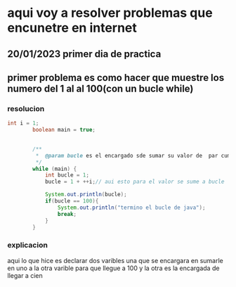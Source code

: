 # aqui voy a resolver problemas que encunetre en internet

## 20/01/2023 primer dia de practica

## primer problema es como hacer que muestre los numero del 1 al al 100(con un bucle while)

### resolucion 
```java
int i = 1;
        boolean main = true;
        

        /**
         *  @param bucle es el encargado sde sumar su valor de  par cumplir la condicion 
         */
        while (main) {
            int bucle = 1;
            bucle = 1 + ++i;// aui esto para el valor se sume a bucle

            System.out.println(bucle);
            if(bucle == 100){
                System.out.println("termino el bucle de java");
                break;
            }
        }
```
### explicacion
aqui lo que hice es declarar dos varibles una que se encargara en sumarle en uno a la otra varible para que llegue a 100 y la otra es la encargada de llegar a cien 
